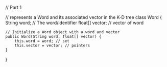 // Part 1

// represents a Word and its associated vector in the K-D tree
class Word {
    String word;  // The word/identifier
    float[] vector;  //  vector of word

    // Initialize a Word object with a word and vector
    public Word(String word, float[] vector) {
        this.word = word; // set
        this.vector = vector; // pointers
    }
}
